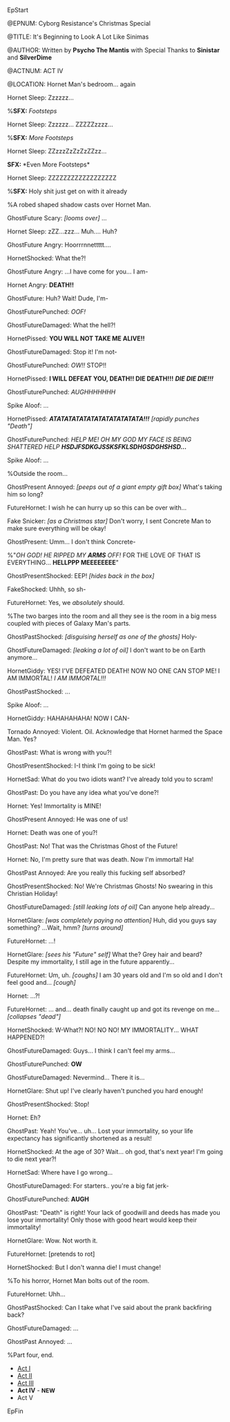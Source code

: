 EpStart

<!-- Epilogue Info -->
 
@EPNUM: Cyborg Resistance's Christmas Special

@TITLE: It's Beginning to Look A Lot Like Sinimas

@AUTHOR: Written by **Psycho The Mantis** with Special Thanks to **Sinistar** and **SilverDime**

<!-- Epilogue -->

@ACTNUM: ACT IV

@LOCATION: Hornet Man's bedroom... again</div>

Hornet Sleep: Zzzzzz...

%**SFX:** *Footsteps*

Hornet Sleep: Zzzzzz... ZZZZZzzzz...

%**SFX:** *More Footsteps*

Hornet Sleep: ZZzzzZzZzZzZZzz...

<div class="narration"><b>SFX: </b>*Even More Footsteps*</div>

Hornet Sleep: ZZZZZZZZZZZZZZZZZZ

%**SFX:** Holy shit just get on with it already

%A robed shaped shadow casts over Hornet Man.

GhostFuture Scary: *[looms over]* ...

Hornet Sleep: zZZ...zzz... Muh.... Huh?

GhostFuture Angry: Hoorrrnnettttt....

HornetShocked: What the?!

GhostFuture Angry: ...I have come for you... I am-

Hornet Angry: **DEATH!!**

GhostFuture: Huh? Wait! Dude, I'm-

GhostFuturePunched: *OOF!*

GhostFutureDamaged: What the hell?!

HornetPissed: **YOU WILL NOT TAKE ME ALIVE!!**

GhostFutureDamaged: Stop it! I'm not-

GhostFuturePunched: *OW!!* STOP!!

HornetPissed: **I WILL DEFEAT YOU, DEATH!! DIE DEATH!!!** ***DIE DIE DIE!!!***

GhostFuturePunched: *AUGHHHHHHH*

Spike Aloof: ...

HornetPissed: ***ATATATATATATATATATATATATA!!!*** *[rapidly punches "Death"]*

GhostFuturePunched: *HELP ME! OH MY GOD MY FACE IS BEING SHATTERED HELP* ***HSDJFSDKGJSSKSFKLSDHGSDGHSHSD...***

Spike Aloof: ...

%Outside the room...

GhostPresent Annoyed: *[peeps out of a giant empty gift box]* What's taking him so long?

FutureHornet: I wish he can hurry up so this can be over with...

Fake Snicker: *[as a Christmas star]* Don't worry, I sent Concrete Man to make sure everything will be okay!

GhostPresent: Umm... I don't think Concrete-

%"*OH GOD! HE RIPPED MY <b>ARMS</b> OFF!* FOR THE LOVE OF THAT IS EVERYTHING... **HELLPPP MEEEEEEEE**"

GhostPresentShocked: EEP! *[hides back in the box]*

FakeShocked: Uhhh, so sh-

FutureHornet: Yes, we *absolutely* should.

%The two barges into the room and all they see is the room in a big mess coupled with pieces of Galaxy Man's parts.

GhostPastShocked: *[disguising herself as one of the ghosts]* Holy-

GhostFutureDamaged: *[leaking a lot of oil]* I don't want to be on Earth anymore...

HornetGiddy: YES! I'VE DEFEATED DEATH! NOW NO ONE CAN STOP ME! I AM IMMORTAL! *I AM IMMORTAL!!!*

GhostPastShocked: ...

Spike Aloof: ...

HornetGiddy: HAHAHAHAHA! NOW I CAN-

Tornado Annoyed: Violent. Oil. Acknowledge that Hornet harmed the Space Man. Yes?

GhostPast: What is wrong with you?!

GhostPresentShocked: I-I think I'm going to be sick!

HornetSad: What do you two idiots want? I've already told you to scram!

GhostPast: Do you have any idea what you've done?!

Hornet: Yes! Immortality is MINE!

GhostPresent Annoyed: He was one of us!

Hornet: Death was one of you?!

GhostPast: No! That was the Christmas Ghost of the Future!

Hornet: No, I'm pretty sure that was death. Now I'm immortal! Ha!

GhostPast Annoyed: Are you really this fucking self absorbed?

GhostPresentShocked: No! We're Christmas Ghosts! No swearing in this Christian Holiday!

GhostFutureDamaged: *[still leaking lots of oil]* Can anyone help already...

HornetGlare: *[was completely paying no attention]* Huh, did you guys say something? ...Wait, hmm? *[turns around]*

FutureHornet: ...!

HornetGlare:  *[sees his "Future" self]* What the? Grey hair and beard? Despite my immortality, I still age in the future apparently...

FutureHornet: Um, uh. *[coughs]* I am 30 years old and I'm so old and I don't feel good and... *[cough]*

Hornet: ...?!

FutureHornet: ... and... death finally caught up and got its revenge on me... *[collapses "dead"]*

HornetShocked: W-What?! NO! NO NO! MY IMMORTALITY... WHAT HAPPENED?!

GhostFutureDamaged: Guys... I think I can't feel my arms...

GhostFuturePunched: **OW**

GhostFutureDamaged: Nevermind... There it is...

HornetGlare: Shut up! I've clearly haven't punched you hard enough!

GhostPresentShocked: Stop!

Hornet: Eh?

GhostPast: Yeah! You've... uh... Lost your immortality, so your life expectancy has significantly shortened as a result!

HornetShocked: At the age of 30? Wait... oh god, that's next year! I'm going to die next year?!

HornetSad: Where have I go wrong...

GhostFutureDamaged: For starters.. you're a big fat jerk-

GhostFuturePunched: **AUGH**

GhostPast: "Death" is right! Your lack of goodwill and deeds has made you lose your immortality! Only those with good heart would keep their immortality!

HornetGlare: Wow. Not worth it.

FutureHornet: [pretends to rot]

HornetShocked: But I don't wanna die! I must change!

%To his horror, Hornet Man bolts out of the room.

FutureHornet: Uhh...

GhostPastShocked: Can I take what I've said about the prank backfiring back?

GhostFutureDamaged: ...

GhostPast Annoyed: ...

%Part four, end.

<ul>
<li><a href="CR_XMAS_2017_ACT_I.html">Act I</a></li> 
<li><a href="CR_XMAS_2017_ACT_II.html">Act II</a></li> 
<li><a href="CR_XMAS_2017_ACT_III.html">Act III</a></li>
<li><b>Act IV</b> - <b><font size="2">NEW</font></b></li>
<li>Act V</li></ul>
</div>

EpFin

<script src="{{ '/assets/js/EpFormatter.js' | relative_url }}"></script>